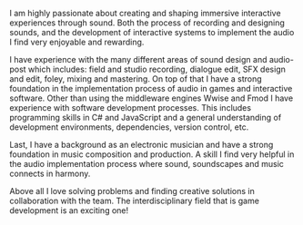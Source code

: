 I am highly passionate about creating and shaping immersive interactive experiences through sound. Both the process of recording and designing sounds, and the development of interactive systems to implement the audio I find very enjoyable and rewarding.

I have experience with the many different areas of sound design and audio-post which includes: field and studio recording, dialogue edit, SFX design and edit, foley, mixing and mastering. On top of that I have a strong foundation in the implementation process of audio in games and interactive software. Other than using the middleware engines Wwise and Fmod I have experience with software development processes. This includes programming skills in C# and JavaScript and a general understanding of development environments, dependencies, version control, etc.

Last, I have a background as an electronic musician and have a strong foundation in music composition and production. A skill I find very helpful in the audio implementation process where sound, soundscapes and music connects in harmony.

Above all I love solving problems and finding creative solutions in collaboration with the team.
The interdisciplinary field that is game development is an exciting one!